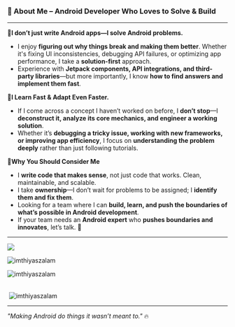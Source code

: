 

### **🔹 About Me – Android Developer Who Loves to Solve & Build**  
---

 **📌I don’t just write Android apps—I solve Android problems.**  
  - I enjoy **figuring out why things break and making them better**. Whether it's fixing UI inconsistencies, debugging API failures, or optimizing app performance, I take a **solution-first** approach.  
  - Experience with **Jetpack components, API integrations, and third-party libraries**—but more importantly, I know **how to find answers and implement them fast**.  

 **📌I Learn Fast & Adapt Even Faster.**  
  - If I come across a concept I haven’t worked on before, I **don’t stop**—I **deconstruct it, analyze its core mechanics, and engineer a working solution**.  
  - Whether it’s **debugging a tricky issue, working with new frameworks, or improving app efficiency**, I focus on **understanding the problem deeply** rather than just following tutorials.  

 **📌Why You Should Consider Me**  
  - I **write code that makes sense**, not just code that works. Clean, maintainable, and scalable.  
  - I take **ownership**—I don’t wait for problems to be assigned; I **identify them and fix them**.  
  - Looking for a team where I can **build, learn, and push the boundaries of what’s possible in Android development**.
  - If your team needs an **Android expert** who **pushes boundaries and innovates**, let’s talk. 🚀  
---





<!-- 
<h1 >Hi 👋, I'm Imthiyas Alam</h1>

**👨‍💻 Android Developer by day, bug wrangler by night.**

**Let’s debug the world together! 🚀.**

- 🔭 I’m currently working on [/apps/details?id=com.azad.e_learningmadarsha](/apps/details?id=com.azad.e_learningmadarsha)



- 👨‍💻  All of my projects are available at [portfolio.com](portfolio.com)



🔧 **Tech Stack:** Java | Kotlin | AOSP | Custom ROMs | Launcher3 | Hidden APIs  
📂 **Projects:** [GitHub Repositories](https://github.com/yourusername)  
📫 **Connect:** [LinkedIn](https://linkedin.com/in/yourprofile) | [Twitter](https://twitter.com/yourhandle)  

  --->

  
 
 ![](https://komarev.com/ghpvc/?username=ImthiyaszAlam)

  
<p><img align="center" src="https://github-readme-streak-stats.herokuapp.com/?user=imthiyaszalam&" alt="imthiyaszalam" /></p>

<p><img align="left" src="https://github-readme-stats.vercel.app/api/top-langs?username=imthiyaszalam&show_icons=true&locale=en&layout=compact" alt="imthiyaszalam" /></p>



<!--

<h3 align="left">Languages and Tools:</h3>
<p align="left"> <a href="https://developer.android.com" target="_blank" rel="noreferrer"> <img src="https://raw.githubusercontent.com/devicons/devicon/master/icons/android/android-original-wordmark.svg" alt="android" width="40" height="40"/> </a> <a href="https://getbootstrap.com" target="_blank" rel="noreferrer"> <img src="https://raw.githubusercontent.com/devicons/devicon/master/icons/bootstrap/bootstrap-plain-wordmark.svg" alt="bootstrap" width="40" height="40"/> </a> <a href="https://www.cprogramming.com/" target="_blank" rel="noreferrer"> <img src="https://raw.githubusercontent.com/devicons/devicon/master/icons/c/c-original.svg" alt="c" width="40" height="40"/> </a> <a href="https://www.w3schools.com/cpp/" target="_blank" rel="noreferrer"> <img src="https://raw.githubusercontent.com/devicons/devicon/master/icons/cplusplus/cplusplus-original.svg" alt="cplusplus" width="40" height="40"/> </a> <a href="https://www.w3schools.com/css/" target="_blank" rel="noreferrer"> <img src="https://raw.githubusercontent.com/devicons/devicon/master/icons/css3/css3-original-wordmark.svg" alt="css3" width="40" height="40"/> </a> <a href="https://dart.dev" target="_blank" rel="noreferrer"> <img src="https://www.vectorlogo.zone/logos/dartlang/dartlang-icon.svg" alt="dart" width="40" height="40"/> </a> <a href="https://expressjs.com" target="_blank" rel="noreferrer"> <img src="https://raw.githubusercontent.com/devicons/devicon/master/icons/express/express-original-wordmark.svg" alt="express" width="40" height="40"/> </a> <a href="https://www.figma.com/" target="_blank" rel="noreferrer"> <img src="https://www.vectorlogo.zone/logos/figma/figma-icon.svg" alt="figma" width="40" height="40"/> </a> <a href="https://firebase.google.com/" target="_blank" rel="noreferrer"> <img src="https://www.vectorlogo.zone/logos/firebase/firebase-icon.svg" alt="firebase" width="40" height="40"/> </a> <a href="https://flutter.dev" target="_blank" rel="noreferrer"> <img src="https://www.vectorlogo.zone/logos/flutterio/flutterio-icon.svg" alt="flutter" width="40" height="40"/> </a> <a href="https://git-scm.com/" target="_blank" rel="noreferrer"> <img src="https://www.vectorlogo.zone/logos/git-scm/git-scm-icon.svg" alt="git" width="40" height="40"/> </a> <a href="https://www.w3.org/html/" target="_blank" rel="noreferrer"> <img src="https://raw.githubusercontent.com/devicons/devicon/master/icons/html5/html5-original-wordmark.svg" alt="html5" width="40" height="40"/> </a> <a href="https://www.java.com" target="_blank" rel="noreferrer"> <img src="https://raw.githubusercontent.com/devicons/devicon/master/icons/java/java-original.svg" alt="java" width="40" height="40"/> </a> <a href="https://developer.mozilla.org/en-US/docs/Web/JavaScript" target="_blank" rel="noreferrer"> <img src="https://raw.githubusercontent.com/devicons/devicon/master/icons/javascript/javascript-original.svg" alt="javascript" width="40" height="40"/> </a> <a href="https://kotlinlang.org" target="_blank" rel="noreferrer"> <img src="https://www.vectorlogo.zone/logos/kotlinlang/kotlinlang-icon.svg" alt="kotlin" width="40" height="40"/> </a> <a href="https://nodejs.org" target="_blank" rel="noreferrer"> <img src="https://raw.githubusercontent.com/devicons/devicon/master/icons/nodejs/nodejs-original-wordmark.svg" alt="nodejs" width="40" height="40"/> </a> <a href="https://postman.com" target="_blank" rel="noreferrer"> <img src="https://www.vectorlogo.zone/logos/getpostman/getpostman-icon.svg" alt="postman" width="40" height="40"/> </a> <a href="https://reactjs.org/" target="_blank" rel="noreferrer"> <img src="https://raw.githubusercontent.com/devicons/devicon/master/icons/react/react-original-wordmark.svg" alt="react" width="40" height="40"/> </a> <a href="https://spring.io/" target="_blank" rel="noreferrer"> <img src="https://www.vectorlogo.zone/logos/springio/springio-icon.svg" alt="spring" width="40" height="40"/> </a> <a href="https://tailwindcss.com/" target="_blank" rel="noreferrer"> <img src="https://www.vectorlogo.zone/logos/tailwindcss/tailwindcss-icon.svg" alt="tailwind" width="40" height="40"/> </a> <a href="https://vuejs.org/" target="_blank" rel="noreferrer"> <img src="https://raw.githubusercontent.com/devicons/devicon/master/icons/vuejs/vuejs-original-wordmark.svg" alt="vuejs" width="40" height="40"/> </a> </p>
 --->
<br/>

<!-- 
<h3 align="left">Connect with me:</h3>
<p align="left">
<a href="https://linkedin.com/in/https://www.linkedin.com/in/imthiyasalam/" target="blank"><img align="center" src="https://raw.githubusercontent.com/rahuldkjain/github-profile-readme-generator/master/src/images/icons/Social/linked-in-alt.svg" alt="https://www.linkedin.com/in/imthiyasalam/" height="30" width="40" /></a>
<a href="https://www.leetcode.com/https://leetcode.com/u/developerimthiyas/" target="blank"><img align="center" src="https://raw.githubusercontent.com/rahuldkjain/github-profile-readme-generator/master/src/images/icons/Social/leet-code.svg" alt="https://leetcode.com/u/developerimthiyas/" height="30" width="40" /></a>
<a href="https://auth.geeksforgeeks.org/user/https://www.geeksforgeeks.org/user/developerzw0g/?ref=header_profile" target="blank"><img align="center" src="https://raw.githubusercontent.com/rahuldkjain/github-profile-readme-generator/master/src/images/icons/Social/geeks-for-geeks.svg" alt="https://www.geeksforgeeks.org/user/developerzw0g/?ref=header_profile" height="30" width="40" /></a>
</p>
  --->

<br/>
<p>&nbsp;<img align="center" src="https://github-readme-stats.vercel.app/api?username=imthiyaszalam&show_icons=true&locale=en" alt="imthiyaszalam" /></p>

---
*"Making Android do things it wasn’t meant to."* 🔥  

